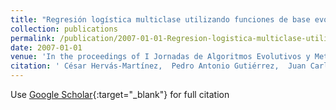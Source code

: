 ```yaml
---
title: "Regresión logística multiclase utilizando funciones de base evolutivas de tipo proyección"
collection: publications
permalink: /publication/2007-01-01-Regresion-logistica-multiclase-utilizando-funciones-de-base-evolutivas-de-tipo-proyeccion
date: 2007-01-01
venue: 'In the proceedings of I Jornadas de Algoritmos Evolutivos y Metaheur&apos;isticas (JAEM07)'
citation: ' César Hervás-Martínez,  Pedro Antonio Gutiérrez,  Juan Carlos Fernández,  Antonio Tallón-Ballesteros, &quot;Regresi   apos;on log   apos;istica multiclase utilizando funciones de base evolutivas de tipo proyecci   apos;on.&quot; In the proceedings of I Jornadas de Algoritmos Evolutivos y Metaheur   apos;isticas (JAEM07), 2007, pp. 65–72.'
---
```

Use [Google Scholar](https://scholar.google.com/scholar?q=Regresi&#x27;on+log&#x27;istica+multiclase+utilizando+funciones+de+base+evolutivas+de+tipo+proyecci&#x27;on){:target="_blank"} for full citation